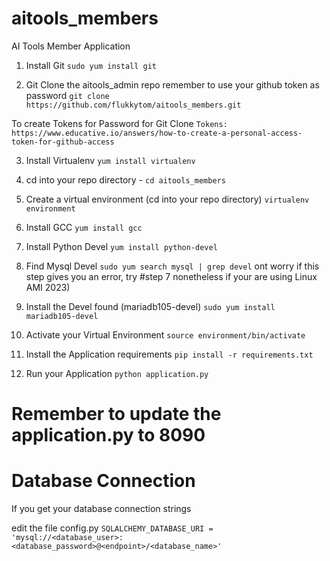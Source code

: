 # aitools_members
AI Tools Member Application


1. Install Git
`sudo yum install git`

2. Git Clone the aitools_admin repo
remember to use your github token as password
`git clone https://github.com/flukkytom/aitools_members.git`

To create Tokens for Password for Git Clone
`Tokens: https://www.educative.io/answers/how-to-create-a-personal-access-token-for-github-access`

3. Install Virtualenv
`yum install virtualenv`

4. cd into your repo directory - `cd aitools_members`

5. Create a virtual environment (cd into your repo directory)
`virtualenv environment`

6. Install GCC
`yum install gcc`

7. Install Python Devel
`yum install python-devel`

8. Find Mysql Devel
`sudo yum search mysql | grep devel`
   ont worry if this step gives you an error, try #step 7 nonetheless if your are using Linux AMI 2023)

9. Install the Devel found (mariadb105-devel)
`sudo yum install mariadb105-devel`

10. Activate your Virtual Environment
`source environment/bin/activate`

11. Install the Application requirements
`pip install -r requirements.txt`

12. Run your Application
`python application.py`


Remember to update the application.py to 8090
=======
Database Connection
===================

If you get your database connection strings

edit the file config.py `SQLALCHEMY_DATABASE_URI = 'mysql://<database_user>:<database_password>@<endpoint>/<database_name>'`

